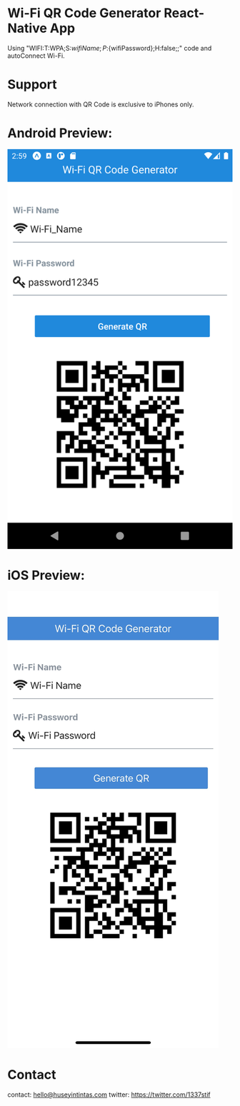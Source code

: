 # Wi-Fi QR Code Generator React-Native App
Using "WIFI:T:WPA;S:${wifiName};P:${wifiPassword};H:false;;" code and autoConnect Wi-Fi.

# Support
Network connection with QR Code is exclusive to iPhones only.


# Android Preview:
![Screenshoot](ss.png "Screenshoot")

# iOS Preview:
![Screenshoot](ss_iPhone.png "Screenshoot")

# Contact

contact: hello@huseyintintas.com
twitter: https://twitter.com/1337stif
